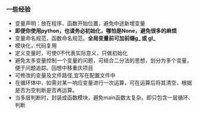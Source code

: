 
### 一些经验

- 变量声明：放在程序、函数开始位置，避免中途新增变量
- **即便你使用python，也请务必初始化，哪怕是None，避免很多的麻烦**
- 变量命名规范，函数命名规范。**全局变量前可加前缀g_ 或 gl_**
- 模块化，代码复用
- 定义变量时，可使0不代表实际意义，只做初始化
- 避免太多变量控制一个变量的问题，可结合二分法的思想，划分为多个变量，便于问题追踪。回想中移重庆项目
- 可修改的变量及文件路径,宜写在配置文件中
- 在循环体中，如需对某一响应变量进行一次运算，可在运算后将其清空，根据是否为空判断是否再运算。
- 当多层判断时，封装成函数模块，避免main函数太复杂。即只包含一层循环、判断






